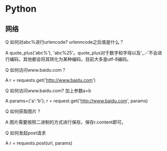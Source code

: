 # Python

## 网络

Q 如何对abc%进行urlencode? urlenncode之后值是什么？

A quote_plus('abc%'), 'abc%25'。quote_plus对于数字和字母以及'_.-'不会进行编码，其他都会将其转化为某种编码，目前大多是utf-8编码。

Q 如何访问www.baidu.com？

A r = requests.get('http://www.baidu.com')

Q 如何访问www.baidu.com? 加上参数a=b

A params={'a':'b'}; r = request.get('http://www.baidu.com', params)

Q 如何获取图片？

A 图片需要按照二进制的方式进行保存。保存r.content即可。

Q 如何发起post请求

A r = requests.post(url, params)



